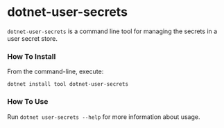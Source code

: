 dotnet-user-secrets
===================

`dotnet-user-secrets` is a command line tool for managing the secrets in a user secret store.

### How To Install

From the command-line, execute:

```
dotnet install tool dotnet-user-secrets
```

### How To Use

Run `dotnet user-secrets --help` for more information about usage.
